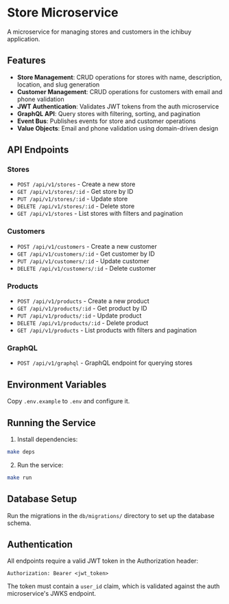 # Store Microservice

A microservice for managing stores and customers in the ichibuy application.

## Features

- **Store Management**: CRUD operations for stores with name, description, location, and slug generation
- **Customer Management**: CRUD operations for customers with email and phone validation
- **JWT Authentication**: Validates JWT tokens from the auth microservice
- **GraphQL API**: Query stores with filtering, sorting, and pagination
- **Event Bus**: Publishes events for store and customer operations
- **Value Objects**: Email and phone validation using domain-driven design

## API Endpoints

### Stores
- `POST /api/v1/stores` - Create a new store
- `GET /api/v1/stores/:id` - Get store by ID
- `PUT /api/v1/stores/:id` - Update store
- `DELETE /api/v1/stores/:id` - Delete store
- `GET /api/v1/stores` - List stores with filters and pagination

### Customers
- `POST /api/v1/customers` - Create a new customer
- `GET /api/v1/customers/:id` - Get customer by ID
- `PUT /api/v1/customers/:id` - Update customer
- `DELETE /api/v1/customers/:id` - Delete customer

### Products
- `POST /api/v1/products` - Create a new product
- `GET /api/v1/products/:id` - Get product by ID
- `PUT /api/v1/products/:id` - Update product
- `DELETE /api/v1/products/:id` - Delete product
- `GET /api/v1/products` - List products with filters and pagination

### GraphQL
- `POST /api/v1/graphql` - GraphQL endpoint for querying stores

## Environment Variables

Copy `.env.example` to `.env` and configure it.

## Running the Service

1. Install dependencies:
```bash
make deps
```

2. Run the service:
```bash
make run
```

## Database Setup

Run the migrations in the `db/migrations/` directory to set up the database schema.

## Authentication

All endpoints require a valid JWT token in the Authorization header:
```
Authorization: Bearer <jwt_token>
```

The token must contain a `user_id` claim, which is validated against the auth microservice's JWKS endpoint.